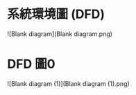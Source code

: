 # 系統環境圖 (DFD)

![Blank diagram](Blank diagram.png)

# DFD 圖0

![Blank diagram (1)](Blank diagram (1).png)
